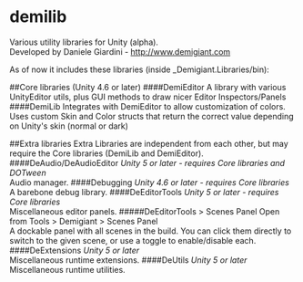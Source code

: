 # demilib
Various utility libraries for Unity (alpha).  
Developed by Daniele Giardini - http://www.demigiant.com

As of now it includes these libraries (inside _Demigiant.Libraries/bin):

##Core libraries (Unity 4.6 or later)
####DemiEditor
A library with various UnityEditor utils, plus GUI methods to draw nicer Editor Inspectors/Panels
####DemiLib
Integrates with DemiEditor to allow customization of colors. Uses custom Skin and Color structs that return the correct value depending on Unity's skin (normal or dark)

##Extra libraries
Extra Libraries are independent from each other, but may require the Core libraries (DemiLib and DemiEditor).
####DeAudio/DeAudioEditor
*Unity 5 or later - requires Core libraries and DOTween*  
Audio manager.
####Debugging
*Unity 4.6 or later - requires Core libraries*  
A barebone debug library.
####DeEditorTools
*Unity 5 or later - requires Core libraries*  
Miscellaneous editor panels.
#####DeEditorTools > Scenes Panel
Open from Tools > Demigiant > Scenes Panel  
A dockable panel with all scenes in the build. You can click them directly to switch to the given scene, or use a toggle to enable/disable each.
####DeExtensions
*Unity 5 or later*  
Miscellaneous runtime extensions.
####DeUtils
*Unity 5 or later*  
Miscellaneous runtime utilities.